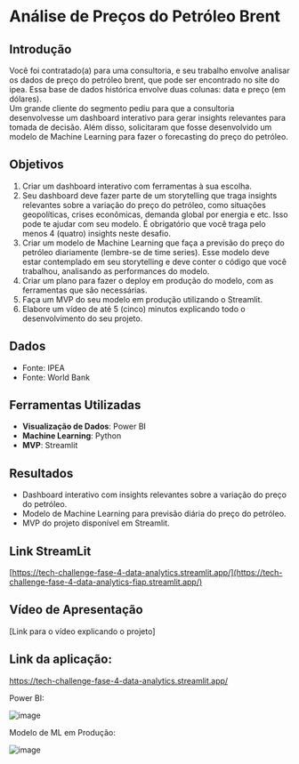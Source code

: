 # Análise de Preços do Petróleo Brent

## Introdução
Você foi contratado(a) para uma consultoria, e seu trabalho envolve 
analisar os dados de preço do petróleo brent, que pode ser encontrado no site 
do ipea. Essa base de dados histórica envolve duas colunas: data e preço (em 
dólares).  
Um grande cliente do segmento pediu para que a consultoria 
desenvolvesse um dashboard interativo para gerar insights relevantes para 
tomada de decisão. Além disso, solicitaram que fosse desenvolvido um modelo 
de Machine Learning para fazer o forecasting do preço do petróleo. 

## Objetivos
1. Criar um dashboard interativo com ferramentas à sua escolha. 
2. Seu dashboard deve fazer parte de um storytelling que traga insights 
relevantes sobre a variação do preço do petróleo, como situações 
geopolíticas, crises econômicas, demanda global por energia e etc. Isso 
pode te ajudar com seu modelo. É obrigatório que você traga pelo menos 
4 (quatro) insights neste desafio. 
3. Criar um modelo de Machine Learning que faça a previsão do preço do 
petróleo diariamente (lembre-se de time series). Esse modelo deve estar 
contemplado em seu storytelling e deve conter o código que você 
trabalhou, analisando as performances do modelo. 
4. Criar um plano para fazer o deploy em produção do modelo, com as 
ferramentas que são necessárias. 
5. Faça um MVP do seu modelo em produção utilizando o Streamlit. 
6. Elabore um vídeo de até 5 (cinco) minutos explicando todo o 
desenvolvimento do seu projeto.

## Dados
- Fonte: IPEA
- Fonte: World Bank

## Ferramentas Utilizadas
- **Visualização de Dados**: Power BI
- **Machine Learning**: Python
- **MVP**: Streamlit


## Resultados
- Dashboard interativo com insights relevantes sobre a variação do preço do petróleo.
- Modelo de Machine Learning para previsão diária do preço do petróleo.
- MVP do projeto disponível em Streamlit.
## Link StreamLit
[https://tech-challenge-fase-4-data-analytics.streamlit.app/](https://tech-challenge-fase-4-data-analytics-fiap.streamlit.app/)

## Vídeo de Apresentação
[Link para o vídeo explicando o projeto]

## Link da aplicação:
https://tech-challenge-fase-4-data-analytics.streamlit.app/

Power BI:

![image](https://github.com/user-attachments/assets/aed939f1-1063-4183-8286-74e3ae4ae7a9)

Modelo de ML em Produção:

![image](https://github.com/user-attachments/assets/410b4c90-3e38-445c-9e2c-3db7593da39e)

